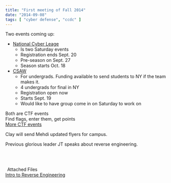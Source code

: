 ```yaml
---
title: "First meeting of Fall 2014"
date: "2014-09-08"
tags: [ "cyber defense", "ccdc" ]
---
```


Two events coming up:  

  * [National Cyber Leage](NationalCyberLeague.org)  
    * Is two Saturday events
    * Registration ends Sept. 20  
    * Pre-season on Sept. 27  
    * Season starts Oct. 18  
  * [CSAW](https://ctf.isis.poly.edu/)
    * For undergrads. Funding available to send students to NY if the team makes it.
    * 4 undergrads for final in NY
    * Registration open now
    * Starts Sept. 19
    * Would like to have group come in on Saturday to work on
  
Both are CTF events  
Find flags, enter them, get points  
[More CTF events](http://captf.com/practice-ctf/)

Clay will send Mehdi updated flyers for campus.  
  
Previous glorious leader JT speaks about reverse engineering.

<br><br>

<div class="well">
<legend><span class="fa fa-paperclip"></span>&nbsp;Attached Files</legend>
<a href="https://docs.google.com/presentation/d/1uNJSKlvZdfOVFjoHD2VpmWf2w-M2i4firJYLbzWpCxI/edit?usp=sharing" target="_blank"><i class="fa fa-file-powerpoint-o"></i> Intro to Reverse Engineering</a>
</div>

